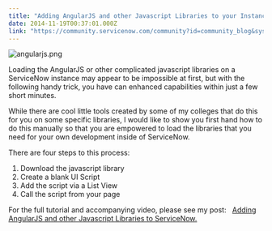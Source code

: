 ```yaml
---
title: "Adding AngularJS and other Javascript Libraries to your Instance"
date: 2014-11-19T00:37:01.000Z
link: "https://community.servicenow.com/community?id=community_blog&sys_id=0e6c2ea1dbd0dbc01dcaf3231f9619f2"
---
```

<p><img  alt="angularjs.png" class="image-0 jive-image" src="e94fd402db10d704ed6af3231f96196f.iix" style="height: auto; display: block; margin-left: auto; margin-right: auto;"/></p><p class="p1">Loading the AngularJS or other complicated javascript libraries on a ServiceNow instance may appear to be impossible at first, but with the following handy trick, you have can enhanced capabilities within just a few short minutes.</p><p class="p1"></p><p class="p1">While there are cool little tools created by some of my colleges that do this for you on some specific libraries, I would like to show you first hand how to do this manually so that you are empowered to load the libraries that you need for your own development inside of ServiceNow.</p><p class="p1"></p><p class="p1">There are four steps to this process:</p><ol><li>Download the javascript library</li><li>Create a blank UI Script</li><li>Add the script via a List View</li><li>Call the script from your page</li></ol><p class="p1"></p><p class="p1">For the full tutorial and accompanying video, please see my post:   <a title="w.john-james-andersen.com/blog/service-now/adding-angularjs-servicenow-instance.html" href="http://www.john-james-andersen.com/blog/service-now/adding-angularjs-servicenow-instance.html">Adding AngularJS and other Javascript Libraries to ServiceNow.</a></p>